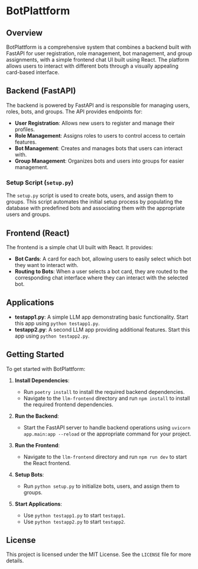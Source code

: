 # BotPlattform

## Overview

BotPlattform is a comprehensive system that combines a backend built with FastAPI for user registration, role management, bot management, and group assignments, with a simple frontend chat UI built using React. The platform allows users to interact with different bots through a visually appealing card-based interface.

## Backend (FastAPI)

The backend is powered by FastAPI and is responsible for managing users, roles, bots, and groups. The API provides endpoints for:

- **User Registration**: Allows new users to register and manage their profiles.
- **Role Management**: Assigns roles to users to control access to certain features.
- **Bot Management**: Creates and manages bots that users can interact with.
- **Group Management**: Organizes bots and users into groups for easier management.

### Setup Script (`setup.py`)

The `setup.py` script is used to create bots, users, and assign them to groups. This script automates the initial setup process by populating the database with predefined bots and associating them with the appropriate users and groups.

## Frontend (React)

The frontend is a simple chat UI built with React. It provides:

- **Bot Cards**: A card for each bot, allowing users to easily select which bot they want to interact with.
- **Routing to Bots**: When a user selects a bot card, they are routed to the corresponding chat interface where they can interact with the selected bot.

## Applications

- **testapp1.py**: A simple LLM app demonstrating basic functionality. Start this app using `python testapp1.py`.
- **testapp2.py**: A second LLM app providing additional features. Start this app using `python testapp2.py`.

## Getting Started

To get started with BotPlattform:

1. **Install Dependencies**:

   - Run `poetry install` to install the required backend dependencies.
   - Navigate to the `llm-frontend` directory and run `npm install` to install the required frontend dependencies.

2. **Run the Backend**:

   - Start the FastAPI server to handle backend operations using `uvicorn app.main:app --reload` or the appropriate command for your project.

3. **Run the Frontend**:

   - Navigate to the `llm-frontend` directory and run `npm run dev` to start the React frontend.

4. **Setup Bots**:

   - Run `python setup.py` to initialize bots, users, and assign them to groups.

5. **Start Applications**:
   - Use `python testapp1.py` to start `testapp1`.
   - Use `python testapp2.py` to start `testapp2`.

## License

This project is licensed under the MIT License. See the `LICENSE` file for more details.
